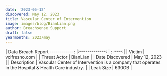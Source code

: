 ```yaml
---
date: '2023-05-12'
discovered: May 12, 2023
title: Vascular Center of Intervention
image: images/blog/BianLian.png
author: Breachsense Support
draft: false
yearmonths: 2023/may
---
```



| Data Breach Report
------------:     |:-------------:    | :-----:|
| Victim      | vcifresno.com      | 
| Threat Actor      | BianLian      | 
| Date Discovered      | May 12, 2023      | 
| Description      | Vascular Center of Intervention is a company that operates in the Hospital & Health Care industry.      | 
| Leak Size      | 630GB      | 


